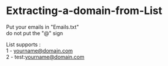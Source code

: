 # Extracting-a-domain-from-List

Put your emails in "Emails.txt"  
do not put the "@" sign  

List supports :  
1 - yourname@domain.com  
2 - test:yourname@domain.com
